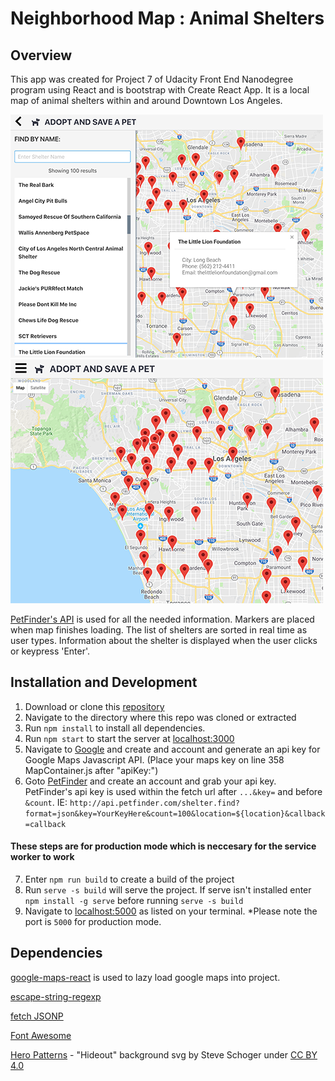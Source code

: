 # Neighborhood Map : Animal Shelters

## Overview

This app was created for Project 7 of Udacity Front End Nanodegree program using React and is bootstrap with Create React App. It is a local map of animal shelters within and around Downtown Los Angeles.

![Map with Side Panel](src/images/image1.png)
![Map without Side Panel](src/images/image2.png)

[PetFinder's API](https://www.petfinder.com/developers/) is used for all the needed information. Markers are placed when map finishes loading. The list of shelters are sorted in real time as user types. Information about the shelter is displayed when the user clicks or keypress 'Enter'.

## Installation and Development

1. Download or clone this [repository](https://github.com/rleu82/reactMap)
2. Navigate to the directory where this repo was cloned or extracted
3. Run `npm install` to install all dependencies.
4. Run `npm start` to start the server at [localhost:3000](http://localhost:3000/)
5. Navigate to [Google](https://cloud.google.com/maps-platform/) and create and account and generate an api key for Google Maps Javascript API. (Place your maps key on line 358 MapContainer.js after "apiKey:")
6. Goto [PetFinder](https://www.petfinder.com/developers/api-key) and create an account and grab your api key. PetFinder's api key is used within the fetch url after `...&key=` and before `&count`.
   IE: `http://api.petfinder.com/shelter.find?format=json&key=YourKeyHere&count=100&location=${location}&callback=callback`

#### These steps are for production mode which is neccesary for the service worker to work

7. Enter `npm run build` to create a build of the project
8. Run `serve -s build` will serve the project. If serve isn't installed enter `npm install -g serve` before running `serve -s build`
9. Navigate to [localhost:5000](http://localhost:5000/) as listed on your terminal. \*Please note the port is `5000` for production mode.

## Dependencies

[google-maps-react](https://github.com/fullstackreact/google-maps-react) is used to lazy load google maps into project.

[escape-string-regexp](https://github.com/sindresorhus/escape-string-regexp)

[fetch JSONP](https://github.com/camsong/fetch-jsonp)

[Font Awesome](https://fontawesome.com/how-to-use/on-the-web/using-with/react)

[Hero Patterns](http://www.heropatterns.com/) - "Hideout" background svg by Steve Schoger under [CC BY 4.0](https://creativecommons.org/licenses/by/4.0/)
